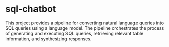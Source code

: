 # sql-chatbot
This project provides a pipeline for converting natural language queries into SQL queries using a language model. The pipeline orchestrates the process of generating and executing SQL queries, retrieving relevant table information, and synthesizing responses.
